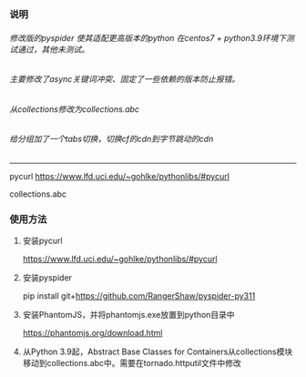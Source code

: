 
### 说明

###### 修改版的pyspider 使其适配更高版本的python 在centos7 + python3.9环境下测试通过，其他未测试。

###### 主要修改了async关键词冲突、固定了一些依赖的版本防止报错。

###### 从collections修改为collections.abc

###### 给分组加了一个tabs切换，切换cf的cdn到字节跳动的cdn

--------------

pycurl https://www.lfd.uci.edu/~gohlke/pythonlibs/#pycurl

collections.abc

### 使用方法

1. 安装pycurl

    https://www.lfd.uci.edu/~gohlke/pythonlibs/#pycurl

2. 安装pyspider

    pip install git+https://github.com/RangerShaw/pyspider-py311

3. 安装PhantomJS，并将phantomjs.exe放置到python目录中

    https://phantomjs.org/download.html

4. 从Python 3.9起，Abstract Base Classes for Containers从collections模块
移动到collections.abc中。需要在tornado.httputil文件中修改


